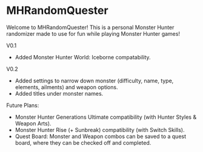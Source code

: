 # MHRandomQuester

Welcome to MHRandomQuester! This is a personal Monster Hunter randomizer made to use for fun while playing Monster Hunter games! 

V0.1
- Added Monster Hunter World: Iceborne compatability.

V0.2
- Added settings to narrow down monster (difficulty, name, type, elements, ailments) and weapon options.
- Added titles under monster names.

Future Plans:
 - Monster Hunter Generations Ultimate compatibility (with Hunter Styles & Weapon Arts).
 - Monster Hunter Rise (+ Sunbreak) compatibility (with Switch Skills).
 - Quest Board: Monster and Weapon combos can be saved to a quest board, where they can be checked off and completed.
